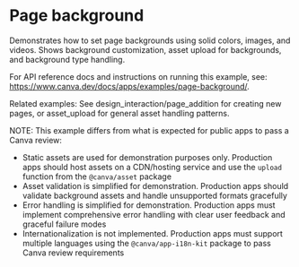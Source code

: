 # Page background

Demonstrates how to set page backgrounds using solid colors, images, and videos. Shows background customization, asset upload for backgrounds, and background type handling.

For API reference docs and instructions on running this example, see: https://www.canva.dev/docs/apps/examples/page-background/.

Related examples: See design_interaction/page_addition for creating new pages, or asset_upload for general asset handling patterns.

NOTE: This example differs from what is expected for public apps to pass a Canva review:

- Static assets are used for demonstration purposes only. Production apps should host assets on a CDN/hosting service and use the `upload` function from the `@canva/asset` package
- Asset validation is simplified for demonstration. Production apps should validate background assets and handle unsupported formats gracefully
- Error handling is simplified for demonstration. Production apps must implement comprehensive error handling with clear user feedback and graceful failure modes
- Internationalization is not implemented. Production apps must support multiple languages using the `@canva/app-i18n-kit` package to pass Canva review requirements
